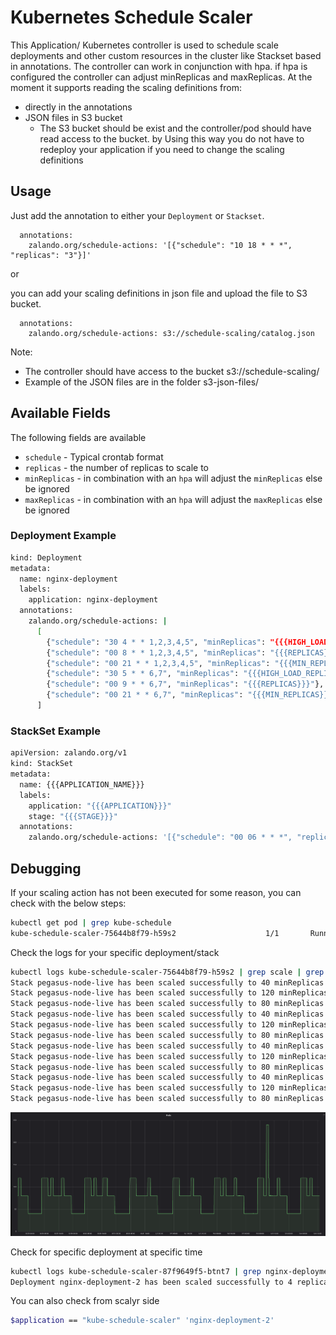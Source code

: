 ﻿# Kubernetes Schedule Scaler

This Application/ Kubernetes controller is used to schedule scale deployments and other custom resources in the cluster like Stackset based in annotations.
The controller can work in conjunction with hpa. if hpa is configured the controller can adjust minReplicas and maxReplicas.
At the moment it supports reading the scaling definitions from:
  - directly in the annotations
  - JSON files in S3 bucket
    - The S3 bucket should be exist and the controller/pod should have read access to the bucket. by
      Using this way you do not have to redeploy your application if you need to change the scaling definitions


## Usage


Just add the annotation to either your `Deployment` or `Stackset`.

```
  annotations:
    zalando.org/schedule-actions: '[{"schedule": "10 18 * * *", "replicas": "3"}]'
```

or

you can add your scaling definitions in json file and upload the file to S3 bucket.

```
  annotations:
    zalando.org/schedule-actions: s3://schedule-scaling/catalog.json
```
Note:
  - The controller should have access to the bucket s3://schedule-scaling/
  - Example of the JSON files are in the folder s3-json-files/
## Available Fields 

The following fields are available
* `schedule` - Typical crontab format
* `replicas` - the number of replicas to scale to
* `minReplicas` - in combination with an `hpa` will adjust the `minReplicas` else be ignored
* `maxReplicas` - in combination with an `hpa` will adjust the `maxReplicas` else be ignored

### Deployment Example

```bash
kind: Deployment
metadata:
  name: nginx-deployment
  labels:
    application: nginx-deployment
  annotations:
    zalando.org/schedule-actions: |
      [
        {"schedule": "30 4 * * 1,2,3,4,5", "minReplicas": "{{{HIGH_LOAD_REPLICAS}}}"},
        {"schedule": "00 8 * * 1,2,3,4,5", "minReplicas": "{{{REPLICAS}}}"},
        {"schedule": "00 21 * * 1,2,3,4,5", "minReplicas": "{{{MIN_REPLICAS}}}"},
        {"schedule": "30 5 * * 6,7", "minReplicas": "{{{HIGH_LOAD_REPLICAS}}}"},
        {"schedule": "00 9 * * 6,7", "minReplicas": "{{{REPLICAS}}}"},
        {"schedule": "00 21 * * 6,7", "minReplicas": "{{{MIN_REPLICAS}}}"}
      ]
```



### StackSet Example

```bash
apiVersion: zalando.org/v1
kind: StackSet
metadata:
  name: {{{APPLICATION_NAME}}}
  labels:
    application: "{{{APPLICATION}}}"
    stage: "{{{STAGE}}}"
  annotations:
    zalando.org/schedule-actions: '[{"schedule": "00 06 * * *", "replicas": "20"}, {"schedule": "30 14 * * *", "replicas": "{{{REPLICAS}}}", "minReplicas": "{{{REPLICAS}}}"}]'
```

## Debugging

If your scaling action has not been executed for some reason, you can check with the below steps:

```bash
kubectl get pod | grep kube-schedule
kube-schedule-scaler-75644b8f79-h59s2                    1/1       Running                 0          3d
```
Check the logs for your specific deployment/stack
```bash
kubectl logs kube-schedule-scaler-75644b8f79-h59s2 | grep scale | grep node-live
Stack pegasus-node-live has been scaled successfully to 40 minReplicas at 11-03-2019 21:00 UTC
Stack pegasus-node-live has been scaled successfully to 120 minReplicas at 12-03-2019 05:30 UTC
Stack pegasus-node-live has been scaled successfully to 80 minReplicas at 12-03-2019 07:00 UTC
Stack pegasus-node-live has been scaled successfully to 40 minReplicas at 12-03-2019 21:00 UTC
Stack pegasus-node-live has been scaled successfully to 120 minReplicas at 13-03-2019 05:30 UTC
Stack pegasus-node-live has been scaled successfully to 80 minReplicas at 13-03-2019 07:00 UTC
Stack pegasus-node-live has been scaled successfully to 40 minReplicas at 13-03-2019 21:00 UTC
Stack pegasus-node-live has been scaled successfully to 120 minReplicas at 14-03-2019 05:30 UTC
Stack pegasus-node-live has been scaled successfully to 80 minReplicas at 14-03-2019 07:00 UTC
Stack pegasus-node-live has been scaled successfully to 40 minReplicas at 14-03-2019 21:00 UTC
Stack pegasus-node-live has been scaled successfully to 120 minReplicas at 15-03-2019 05:30 UTC
Stack pegasus-node-live has been scaled successfully to 80 minReplicas at 15-03-2019 07:00 UTC

```

<p align="center">
<img src="img/pods.png" alt="Pods" title="Pods" />
</p>


Check for specific deployment at specific time
```bash
kubectl logs kube-schedule-scaler-87f9649f5-btnt7 | grep nginx-deployment-2 | grep "28-12-2018 09:50"
Deployment nginx-deployment-2 has been scaled successfully to 4 replica at 28-12-2018 09:50 UTC
```

You can also check from scalyr side
```bash
$application == "kube-schedule-scaler" 'nginx-deployment-2'
```
